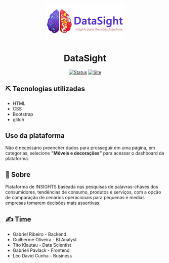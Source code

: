 <p align="center">
  <a href="" rel="noopener">
 <img src="datasight_logo" alt="Project logo" width=250px></a>
</p>

<div align="center">
<h1> DataSight </h1>
</div>
<div align="center">

[![Status](https://img.shields.io/badge/status-active-success.svg)]()
[![Site](https://img.shields.io/badge/Clique%20me-%20para%20visualizar%20a%20plataforma-brightgreen)](https://datasight.glitch.me/)

</div>

## ⛏️ Tecnologias utilizadas
* HTML
* CSS
* Bootstrap
* glitch

## Uso da plataforma
Não é necessário preencher dados para prosseguir em uma página, em categorias, selecione <b>"Móveis e decorações"</b> para acessar o dashboard da plataforma.

## 🧐 Sobre
Plataforma de INSIGHTS baseada nas pesquisas de palavras-chaves dos consumidores, tendências de consumo, produtos e serviços, com a opção de comparação de cenários operacionais para pequenas e medias empresas tomarem decisões mais assertivas.



## ✍️ Time
* Gabriel Ribeiro - Backend
* Guilherme Oliveira - BI Analyst
* Tito Klautau - Data Scientist
* Gabrieli Pavlack - Frontend
* Léo David Cunha - Business 